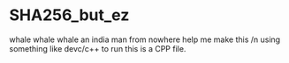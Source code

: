 # SHA256_but_ez
whale whale whale an india man from nowhere help me make this /n
using something like devc/c++ to run this is a CPP file. 

